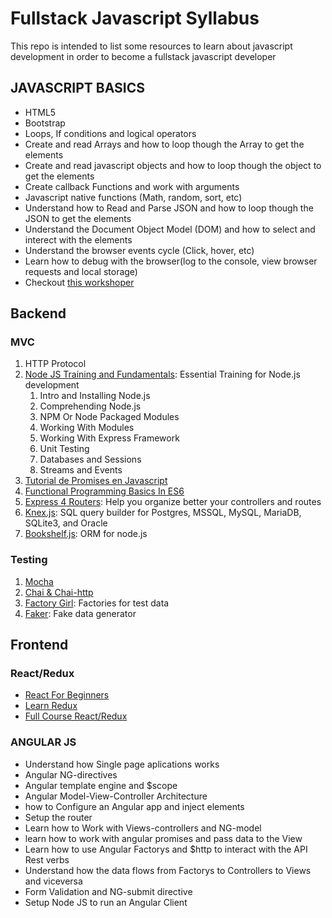 # Fullstack Javascript Syllabus
This repo is intended to list some resources to learn about javascript development in order to become a fullstack javascript developer

## JAVASCRIPT BASICS
- HTML5
- Bootstrap
- Loops, If conditions and logical operators 
- Create and read  Arrays and how to loop though the Array to get the elements
- Create and read javascript objects and how to loop though the object to get the elements
- Create callback Functions and work with arguments
- Javascript native functions (Math, random, sort, etc)
- Understand how to Read and  Parse JSON and how to loop though the JSON to get the elements
- Understand the Document Object Model (DOM) and how to select and interect with the elements
- Understand the browser events cycle  (Click, hover, etc)
- Learn how to debug with the browser(log to the console, view browser requests and local storage)
- Checkout [this workshoper](https://github.com/workshopper/javascripting)

## Backend
### MVC
1. HTTP Protocol
2. [Node JS Training and Fundamentals](https://www.udemy.com/node-js-training-and-fundamentals/learn/v4/overview): Essential Training for Node.js development
   1. Intro and Installing Node.js
   2. Comprehending Node.js
   3. NPM Or Node Packaged Modules
   4. Working With Modules
   5. Working With Express Framework
   6. Unit Testing
   7. Databases and Sessions
   8. Streams and Events
3. [Tutorial de Promises en Javascript](https://www.youtube.com/watch?v=FmdPjo00BgU)
4. [Functional Programming Basics In ES6](https://www.youtube.com/watch?v=FYXpOjwYzcs)
5. [Express 4 Routers](https://www.terlici.com/2014/09/29/express-router.html): Help you organize better your controllers and routes
6. [Knex.js](https://www.youtube.com/playlist?list=PL7sCSgsRZ-smPRSrim4bX5TQfRue1jKfw): SQL query builder for Postgres, MSSQL, MySQL, MariaDB, SQLite3, and Oracle
7. [Bookshelf.js](http://stackabuse.com/bookshelf-js-a-node-js-orm/): ORM for node.js

### Testing
1. [Mocha](https://mochajs.org/#getting-started)
2. [Chai & Chai-http](http://mherman.org/blog/2015/09/10/testing-node-js-with-mocha-and-chai/#.WgtGLbQ-cy4)
3. [Factory Girl](https://github.com/aexmachina/factory-girl/blob/master/docs/tutorial.md): Factories for test data
4. [Faker](https://github.com/marak/Faker.js/): Fake data generator

## Frontend
### React/Redux
- [React For Beginners](https://egghead.io/courses/the-beginner-s-guide-to-reactjs)
- [Learn Redux](https://learnredux.com/)
- [Full Course React/Redux](https://www.youtube.com/watch?v=MhkGQAoc7bc&list=PLoYCgNOIyGABj2GQSlDRjgvXtqfDxKm5b)

### ANGULAR JS
- Understand  how Single page aplications works 
- Angular NG-directives
- Angular template engine and $scope
- Angular Model-View-Controller Architecture
- how to Configure an Angular app and inject elements
- Setup the router
- Learn how to Work with Views-controllers and NG-model
- learn how to work with angular promises and pass data to the View
- Learn how to use Angular Factorys and $http to interact with the API Rest verbs
- Understand how the data flows from Factorys to Controllers to Views and viceversa 
- Form Validation and NG-submit directive
- Setup Node JS to run an Angular Client
